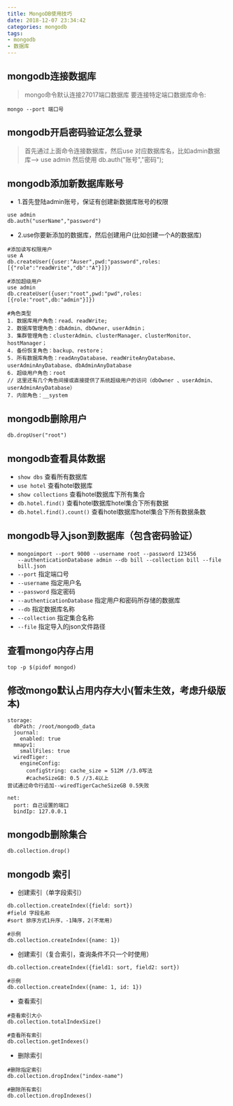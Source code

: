 ```yaml
---
title: MongoDB使用技巧
date: 2018-12-07 23:34:42
categories: mongodb
tags:
- mongodb
- 数据库
---
```


## mongodb连接数据库
>mongo命令默认连接27017端口数据库
>要连接特定端口数据库命令:
```
mongo --port 端口号
```

## mongodb开启密码验证怎么登录
>首先通过上面命令连接数据库，然后use 对应数据库名，比如admin数据库--> use admin
>然后使用 db.auth("账号","密码");  

## mongodb添加新数据库账号
* 1.首先登陆admin账号，保证有创建新数据库账号的权限
```
use admin 
db.auth("userName","password") 
```
* 2.use你要新添加的数据库，然后创建用户(比如创建一个A的数据库)
```
#添加读写权限用户
use A 
db.createUser({user:"Auser",pwd:"password",roles:[{"role":"readWrite","db":"A"}]}) 

#添加超级用户
use admin
db.createUser({user:"root",pwd:"pwd",roles:[{role:"root",db:"admin"}]})

#角色类型
1. 数据库用户角色：read、readWrite;
2. 数据库管理角色：dbAdmin、dbOwner、userAdmin；
3. 集群管理角色：clusterAdmin、clusterManager、clusterMonitor、hostManager；
4. 备份恢复角色：backup、restore；
5. 所有数据库角色：readAnyDatabase、readWriteAnyDatabase、userAdminAnyDatabase、dbAdminAnyDatabase
6. 超级用户角色：root  
// 这里还有几个角色间接或直接提供了系统超级用户的访问（dbOwner 、userAdmin、userAdminAnyDatabase）
7. 内部角色：__system
```

## mongodb删除用户
```
db.dropUser("root")
```

## mongodb查看具体数据
* <code>show dbs</code> 查看所有数据库
* <code>use hotel</code> 查看hotel数据库
* <code>show collections</code> 查看hotel数据库下所有集合
* `db.hotel.find()` 查看hotel数据库hotel集合下所有数据
* `db.hotel.find().count()` 查看hotel数据库hotel集合下所有数据条数

## mongodb导入json到数据库（包含密码验证）
* <code>mongoimport --port 9000 --username root --password 123456 --authenticationDatabase admin --db bill --collection bill --file bill.json</code>
* <code>--port</code> 指定端口号
* <code>--username</code> 指定用户名
* <code>--password</code> 指定密码
* <code>--authenticationDatabase</code> 指定用户和密码所存储的数据库
* <code>--db</code> 指定数据库名称
* <code>--collection</code> 指定集合名称
* <code>--file</code> 指定导入的json文件路径

## 查看mongo内存占用
```
top -p $(pidof mongod)
```

## 修改mongo默认占用内存大小(暂未生效，考虑升级版本)
```
storage:
  dbPath: /root/mongodb_data
  journal:
    enabled: true
  mmapv1:
    smallFiles: true
  wiredTiger:
    engineConfig:
      configString: cache_size = 512M //3.0写法
      #cacheSizeGB: 0.5 //3.4以上
尝试通过命令行追加--wiredTigerCacheSizeGB 0.5失败

net:
  port: 自己设置的端口
  bindIp: 127.0.0.1
```

## mongodb删除集合
```
db.collection.drop()
```

## mongodb 索引
* 创建索引（单字段索引）
```
db.collection.createIndex({field: sort})
#field 字段名称
#sort 排序方式1升序，-1降序，2(不常用)

#示例
db.collection.createIndex({name: 1})
```

* 创建索引（复合索引，查询条件不只一个时使用）
```
db.collection.createIndex({field1: sort, field2: sort})

#示例
db.collection.createIndex({name: 1, id: 1})
```

* 查看索引
```
#查看索引大小
db.collection.totalIndexSize()

#查看所有索引
db.collection.getIndexes()
```

* 删除索引
```
#删除指定索引
db.collection.dropIndex("index-name")

#删除所有索引
db.collection.dropIndexes()
```
